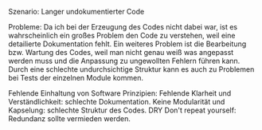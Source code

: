 Szenario: Langer undokumentierter Code 

Probleme: 
Da ich bei der Erzeugung des Codes nicht dabei war, ist es wahrscheinlich
ein großes Problem den Code zu verstehen, weil eine detailierte Dokumentation
fehlt. 
Ein weiteres Problem ist die Bearbeitung bzw. Wartung des Codes, weil man nicht
genau weiß was angepasst werden muss und die Anpassung zu ungewollten Fehlern
führen kann.
Durch eine schlechte undurchsichtige Struktur kann es auch zu Problemen bei
Tests der einzelnen Module kommen.

Fehlende Einhaltung von Software Prinzipien:
Fehlende Klarheit und Verständlichkeit: schlechte Dokumentation.
Keine Modularität und Kapselung: schlechte Struktur des Codes.
DRY Don't repeat yourself: Redundanz sollte vermieden werden.
